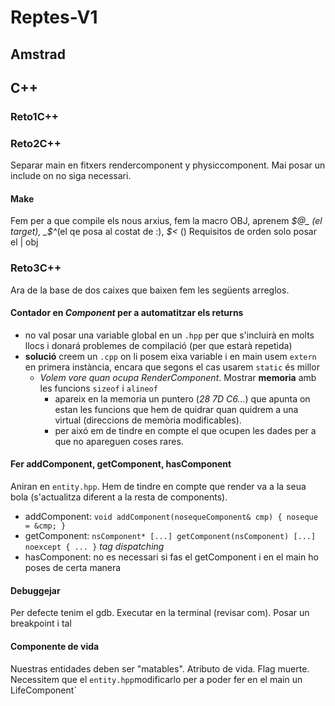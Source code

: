 # Reptes-V1

## Amstrad

## C++
### Reto1C++

### Reto2C++
Separar main en fitxers rendercomponent y physiccomponent.
Mai posar un include on no siga necessari.
#### Make
Fem per a que compile els nous arxius, fem la macro OBJ, aprenem _$@_ (el target), _$^_(el qe posa al costat de :), _$<_ ()
Requisitos de orden solo
posar el | obj

### Reto3C++
Ara de la base de dos caixes que baixen fem les següents arreglos.

#### Contador en _Component_ per a automatitzar els returns
* no val posar una variable global en un `.hpp` per que s'incluirà en molts llocs i donará problemes de compilació (per que estarà repetida)
* **solució** creem un `.cpp` on li posem eixa variable i en main usem `extern` en primera instància, encara que segons el cas usarem `static` és millor
    - _Volem vore quan ocupa RenderComponent_. Mostrar **memoria** amb les funcions `sizeof` i `alineof`
        - apareix en la memoria un puntero (_28 7D C6..._) que apunta on estan les funcions que hem de quidrar quan quidrem a una virtual (direccions de memòria modificables).
        - per aixó em de tindre en compte el que ocupen les dades per a que no apareguen coses rares.
#### Fer addComponent, getComponent, hasComponent
Aniran en `entity.hpp`. Hem de tindre en compte que render va a la seua bola (s'actualitza diferent a la resta de components).
* addComponent: `void addComponent(nosequeComponent& cmp) { noseque = &cmp; }` 
* getComponent: `nsComponent* [...] getComponent(nsComponent) [...] noexcept { ... }`
_tag dispatching_
* hasComponent: no es necessari si fas el getComponent i en el main ho poses de certa manera
#### Debuggejar
Per defecte tenim el gdb. Executar en la terminal (revisar com). Posar un breakpoint i tal

#### Componente de vida
Nuestras entidades deben ser "matables". Atributo de vida. Flag muerte.
Necessitem que el `entity.hpp`modificarlo per a poder fer en el main un LifeComponent`
